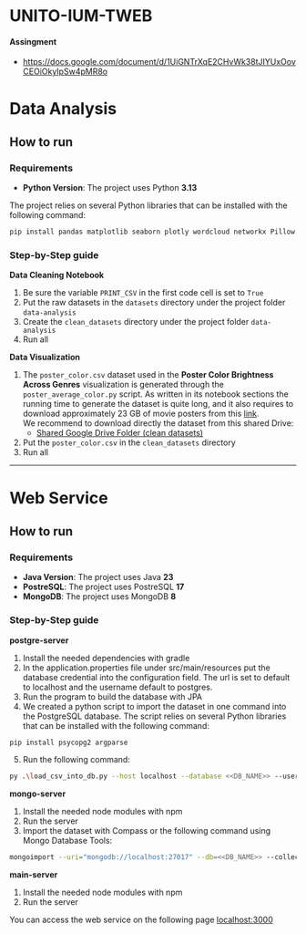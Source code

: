 # UNITO-IUM-TWEB

#### Assingment
- https://docs.google.com/document/d/1UiGNTrXqE2CHvWk38tJIYUxOovCEOiOkyIpSw4pMR8o

# Data Analysis

## How to run
### Requirements
- **Python Version**: The project uses Python **3.13**

The project relies on several Python libraries that can be installed with the following command:
```bash
pip install pandas matplotlib seaborn plotly wordcloud networkx Pillow scipy
```
### Step-by-Step guide
**Data Cleaning Notebook**
  1. Be sure the variable `PRINT_CSV` in the first code cell is set to `True` 
  2. Put the raw datasets in the `datasets` directory under the project folder `data-analysis`
  3. Create the `clean_datasets` directory under the project folder `data-analysis`
  4. Run all

**Data Visualization**
1. The `poster_color.csv` dataset used in the **Poster Color Brightness Across Genres** visualization 
is generated through the `poster_average_color.py` script. As written in its notebook sections the running time to generate
the dataset is quite long, and it also requires to download approximately 23 GB of movie posters from this
[link](https://www.kaggle.com/datasets/gsimonx37/letterboxd?select=posters). <br>
We recommend to download directly the dataset from this shared Drive:
    - [Shared Google Drive Folder (clean datasets)](https://drive.google.com/drive/folders/14OxhhOg3TxA2dzB_y8f4NYJa3RL1wGee)
2. Put the `poster_color.csv` in the `clean_datasets` directory
3. Run all

---

# Web Service
## How to run
### Requirements
- **Java Version**: The project uses Java **23**
- **PostreSQL**: The project uses PostreSQL **17**
- **MongoDB**: The project uses MongoDB **8**

### Step-by-Step guide
**postgre-server**
1. Install the needed dependencies with gradle
2. In the application.properties file under src/main/resources put the database credential into the configuration field. The url is set to default to localhost and the username default to postgres.
3. Run the program to build the database with JPA
4. We created a python script to import the dataset in one command into the PostgreSQL database. The script relies on several Python libraries that can be installed with the following command:
```bash
pip install psycopg2 argparse  
```
5. Run the following command:
```bash
py .\load_csv_into_db.py --host localhost --database <<DB_NAME>> --user postgres --password <<DB_PASSWORD>>
```
**mongo-server**
1. Install the needed node modules with npm
2. Run the server
3. Import the dataset with Compass or the following command using Mongo Database Tools:
```bash
mongoimport --uri="mongodb://localhost:27017" --db=<<DB_NAME>> --collection=reviews --type=json --file=<<path/to/reviews.json>>  
```
**main-server**
1. Install the needed node modules with npm
2. Run the server

You can access the web service on the following page [localhost:3000](http://localhost:3000/)